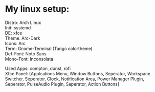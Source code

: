 # My linux setup:

Distro:       Arch Linux  
Init:         systemd  
DE:           xfce  
Theme:        Arc-Dark  
Icons:        Arc  
Term:         Gnome-Terminal (Tango colortheme)  
Def-Font:     Noto Sans  
Mono-Font:    Inconsolata  
  
  
Used Apps: compton, dunst, rofi  
Xfce Panel: [Applcations Menu, Window Buttons, Seperator, Workspace Switcher, Seperator, Clock, Notification Area, Power Manager Plugin, Seperator, PulseAudio Plugin, Seperator, Action Buttons]
